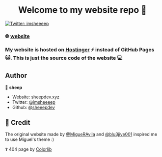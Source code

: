 <h1 align="center">Welcome to my website repo 👋</h1>
<p>
  <a href="https://twitter.com/imsheeeep" target="_blank">
    <img alt="Twitter: imsheeeep" src="https://img.shields.io/twitter/follow/imsheeeep.svg?style=social" />
  </a>
</p>

### 🌐 [website](sheepdev.xyz) 
### My website is hosted on [Hostinger](https://hostinger.com/) ⚡ instead of GitHub Pages 🐱. This is just the source code of the website 💻

## Author

👤 **sheep**

* Website: sheepdev.xyz
* Twitter: [@imsheeeep](https://twitter.com/imsheeeep)
* Github: [@sheeepdev](https://github.com/sheeepdev)

## 🙏 Credit
The original website made by [@MigueRAvila](https://github.com/migueravila) and [@blu3jive001](https://github.com/blu3jive001) inspired me to use Miguel's theme :)

❓ 404 page by [Colorlib](https://colorlib.com)
